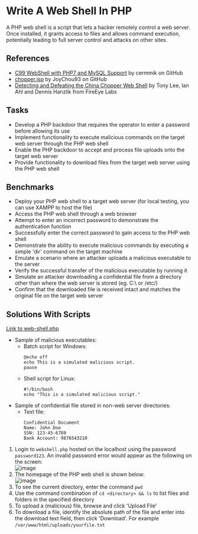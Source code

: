 # Write A Web Shell In PHP
A PHP web shell is a script that lets a hacker remotely control a web server. Once installed, it grants access to files and allows command execution, potentially leading to full server control and attacks on other sites.

## References
- [C99 WebShell with PHP7 and MySQL Support](https://github.com/cermmik/C99-WebShell) by cermmik on GitHub
- [chopper.jsp](https://github.com/JoyChou93/webshell/blob/master/jsp/chopper.jsp) by JoyChou93 on GitHub
- [Detecting and Defeating the China Chopper Web Shell](https://www.mandiant.com/sites/default/files/2021-09/rpt-china-chopper.pdf) by Tony Lee, Ian Ahl and Dennis Hanzlik from FireEye Labs


## Tasks
- Develop a PHP backdoor that requires the operator to enter a password before allowing its use
- Implement functionality to execute malicious commands on the target web server through the PHP web shell
- Enable the PHP backdoor to accept and process file uploads onto the target web server
- Provide functionality to download files from the target web server using the PHP web shell

## Benchmarks
- Deploy your PHP web shell to a target web server (for local testing, you can use XAMPP to host the file)
- Access the PHP web shell through a web browser
- Attempt to enter an incorrect password to demonstrate the authentication function
- Successfully enter the correct password to gain access to the PHP web shell
- Demonstrate the ability to execute malicious commands by executing a simple 'dir' command on the target machine
- Emulate a scenario where an attacker uploads a malicious executable to the server
- Verify the successful transfer of the malicious executable by running it
- Simulate an attacker downloading a confidential file from a directory other than where the web server is stored (eg. C:\ or /etc/)
- Confirm that the downloaded file is received intact and matches the original file on the target web server

## Solutions With Scripts
[Link to web-shell.php](https://github.com/aaronamran/MCSI-Remote-Cybersecurity-Internship/blob/main/Penetration%20Testing/scripts/web-shell.php)
- Sample of malicious executables:
  - Batch script for Windows:
    ```
    @echo off
    echo This is a simulated malicious script.
    pause
    ```
  - Shell script for Linux:
    ```
    #!/bin/bash
    echo "This is a simulated malicious script."
    ```
- Sample of confidential file stored in non-web server directories:
  - Text file:
    ```
    Confidential Document
    Name: John Doe
    SSN: 123-45-6789
    Bank Account: 9876543210
    ```
1. Login to `webshell.php` hosted on the localhost using the password `password123`. An invalid password error would appear as the following on the screen: <br/>
   ![image](https://github.com/user-attachments/assets/4834a641-3f93-4423-ad2e-3db190fa011b)
2. The homepage of the PHP web shell is shown below: <br/>
   ![image](https://github.com/user-attachments/assets/0ed8b5cb-ed1c-40f9-8820-789737728940)
3. To see the current directory, enter the command `pwd`
4. Use the command combination of `cd <directory> && ls` to list files and folders in the specified directory
5. To upload a (malicious) file, browse and click 'Upload File'
6. To download a file, identify the absolute path of the file and enter into the download text field, then click 'Download'. For example `/var/www/html/uploads/yourfile.txt
`

   







